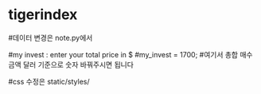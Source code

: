 # tigerindex

#데이터 변경은 note.py에서

#my invest : enter your total price in $
#my_invest = 1700;
#여기서 총합 매수금액 달러 기준으로 숫자 바꿔주시면 됩니다

#css 수정은 static/styles/
